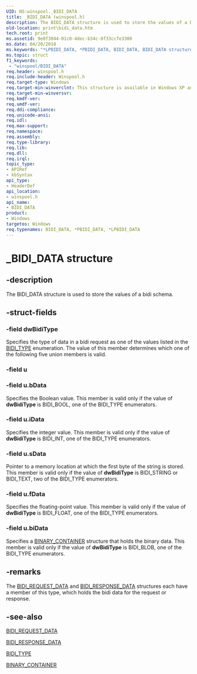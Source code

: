 ```yaml
---
UID: NS:winspool._BIDI_DATA
title: _BIDI_DATA (winspool.h)
description: The BIDI_DATA structure is used to store the values of a bidi schema.
old-location: print\bidi_data.htm
tech.root: print
ms.assetid: 9e0f3044-01c0-4dec-b34c-0f33ccfe3300
ms.date: 04/20/2018
ms.keywords: "*LPBIDI_DATA, *PBIDI_DATA, BIDI_DATA, BIDI_DATA structure [Print Devices], LPBIDI_DATA, LPBIDI_DATA structure pointer [Print Devices], PBIDI_DATA, PBIDI_DATA structure pointer [Print Devices], _BIDI_DATA, print.bidi_data, spoolfnc_6e6c0bc2-88f6-43ab-8183-42ee1a91e593.xml, winspool/BIDI_DATA, winspool/LPBIDI_DATA, winspool/PBIDI_DATA"
ms.topic: struct
f1_keywords:
 - "winspool/BIDI_DATA"
req.header: winspool.h
req.include-header: Winspool.h
req.target-type: Windows
req.target-min-winverclnt: This structure is available in Windows XP and later.
req.target-min-winversvr: 
req.kmdf-ver: 
req.umdf-ver: 
req.ddi-compliance: 
req.unicode-ansi: 
req.idl: 
req.max-support: 
req.namespace: 
req.assembly: 
req.type-library: 
req.lib: 
req.dll: 
req.irql: 
topic_type:
- APIRef
- kbSyntax
api_type:
- HeaderDef
api_location:
- winspool.h
api_name:
- BIDI_DATA
product:
- Windows
targetos: Windows
req.typenames: BIDI_DATA, *PBIDI_DATA, *LPBIDI_DATA
---
```


# _BIDI_DATA structure


## -description


The BIDI_DATA structure is used to store the values of a bidi schema.


## -struct-fields




### -field dwBidiType

Specifies the type of data in a bidi request as one of the values listed in the <a href="https://docs.microsoft.com/windows-hardware/drivers/ddi/winspool/ne-winspool-bidi_type">BIDI_TYPE</a> enumeration. The value of this member determines which one of the following five union members is valid.


### -field u


### -field u.bData

Specifies the Boolean value. This member is valid only if the value of <b>dwBidiType</b> is BIDI_BOOL, one of the BIDI_TYPE enumerators.


### -field u.iData

Specifies the integer value. This member is valid only if the value of <b>dwBidiType</b> is BIDI_INT, one of the BIDI_TYPE enumerators.


### -field u.sData

Pointer to a memory location at which the first byte of the string is stored. This member is valid only if the value of <b>dwBidiType</b> is BIDI_STRING or BIDI_TEXT, two of the BIDI_TYPE enumerators.


### -field u.fData

Specifies the floating-point value. This member is valid only if the value of <b>dwBidiType</b> is BIDI_FLOAT, one of the BIDI_TYPE enumerators.


### -field u.biData

Specifies a <a href="https://docs.microsoft.com/windows-hardware/drivers/ddi/winspool/ns-winspool-_binary_container">BINARY_CONTAINER</a> structure that holds the binary data. This member is valid only if the value of <b>dwBidiType</b> is BIDI_BLOB, one of the BIDI_TYPE enumerators.


## -remarks



The <a href="https://docs.microsoft.com/windows-hardware/drivers/ddi/winspool/ns-winspool-_bidi_request_data">BIDI_REQUEST_DATA</a> and <a href="https://docs.microsoft.com/windows-hardware/drivers/ddi/winspool/ns-winspool-_bidi_response_data">BIDI_RESPONSE_DATA</a> structures each have a member of this type, which holds the bidi data for the request or response.




## -see-also




<a href="https://docs.microsoft.com/windows-hardware/drivers/ddi/winspool/ns-winspool-_bidi_request_data">BIDI_REQUEST_DATA</a>



<a href="https://docs.microsoft.com/windows-hardware/drivers/ddi/winspool/ns-winspool-_bidi_response_data">BIDI_RESPONSE_DATA</a>



<a href="https://docs.microsoft.com/windows-hardware/drivers/ddi/winspool/ne-winspool-bidi_type">BIDI_TYPE</a>



<a href="https://docs.microsoft.com/windows-hardware/drivers/ddi/winspool/ns-winspool-_binary_container">BINARY_CONTAINER</a>
 

 

